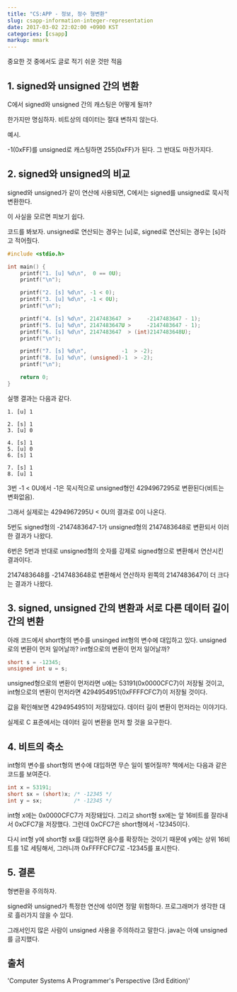 ```yaml
---
title: "CS:APP - 정보, 정수 형변환"
slug: csapp-information-integer-representation
date: 2017-03-02 22:02:00 +0900 KST
categories: [csapp]
markup: mmark
---
```


중요한 것 중에서도 글로 적기 쉬운 것만 적음

## 1. signed와 unsigned 간의 변환

C에서 signed와 unsigned 간의 캐스팅은 어떻게 될까?

한가지만 명심하자. 비트상의 데이터는 절대 변하지 않는다.

예시.

-1(0xFF)를 unsigned로 캐스팅하면 255(0xFF)가 된다. 그 반대도 마찬가지다.

## 2. signed와 unsigned의 비교

signed와 unsigned가 같이 연산에 사용되면, C에서는 signed를 unsigned로 묵시적 변환한다.

이 사실을 모르면 피보기 쉽다.

코드를 봐보자. unsigned로 연산되는 경우는 [u]로, signed로 연산되는 경우는 [s]라고 적어줬다.

```c
#include <stdio.h>

int main() {
    printf("1. [u] %d\n",  0 == 0U);
    printf("\n");

    printf("2. [s] %d\n", -1 < 0);
    printf("3. [u] %d\n", -1 < 0U);
    printf("\n");

    printf("4. [s] %d\n", 2147483647  >     -2147483647 - 1);
    printf("5. [u] %d\n", 2147483647U >     -2147483647 - 1);
    printf("6. [s] %d\n", 2147483647  > (int)2147483648U);
    printf("\n");

    printf("7. [s] %d\n",           -1  > -2);
    printf("8. [u] %d\n", (unsigned)-1  > -2);
    printf("\n");

    return 0;
}
```

실행 결과는 다음과 같다.

```text
1. [u] 1

2. [s] 1
3. [u] 0

4. [s] 1
5. [u] 0
6. [s] 1

7. [s] 1
8. [u] 1
```

3번 -1 < 0U에서 -1은 묵시적으로 unsigned형인 4294967295로 변환된다(비트는 변화없음).

그래서 실제로는 4294967295U < 0U의 결과로 0이 나온다.

5번도 signed형의 -2147483647-1가 unsigned형의 2147483648로 변환되서 이러한 결과가 나왔다.

6번은 5번과 반대로 unsigned형의 숫자를 강제로 signed형으로 변환해서 연산시킨 결과이다.

2147483648를 -2147483648로 변환해서 연산하자 왼쪽의 2147483647이 더 크다는 결과가 나왔다.

## 3. signed, unsigned 간의 변환과 서로 다른 데이터 길이 간의 변환

아래 코드에서 short형의 변수를 unsinged int형의 변수에 대입하고 있다.
unsigned로의 변환이 먼저 일어날까? int형으로의 변환이 먼저 일어날까?

```c
short s = -12345;
unsigned int u = s;
```

unsigned형으로의 변환이 먼저라면 u에는 53191(0x0000CFC7)이 저장될 것이고,
int형으로의 변환이 먼저라면 4294954951(0xFFFFCFC7)이 저장될 것이다.

값을 확인해보면 4294954951이 저장돼있다. 데이터 길이 변환이 먼저라는 이야기다.

실제로 C 표준에서는 데이터 길이 변환을 먼저 할 것을 요구한다.

## 4. 비트의 축소

int형의 변수를 short형의 변수에 대입하면 무슨 일이 벌어질까? 책에서는 다음과 같은 코드를 보여준다.

```c
int x = 53191;
short sx = (short)x; /* -12345 */
int y = sx;          /* -12345 */
```

int형 x에는 0x0000CFC7가 저장돼있다.
그리고 short형 sx에는 앞 16비트를 잘라내서 0xCFC7을 저장했다.
그런데 0xCFC7은 short형에서 -12345이다.

다시 int형 y에 short형 sx를 대입하면 음수를 확장하는 것이기 때문에
y에는 상위 16비트를 1로 세팅해서, 그러니까 0xFFFFCFC7로 -12345를 표시한다.

## 5. 결론

형변환을 주의하자.

signed와 unsigned가 특정한 연산에 섞이면 정말 위험하다.
프로그래머가 생각한 대로 흘러가지 않을 수 있다.

그래서인지 많은 사람이 unsigned 사용을 주의하라고 말한다.
java는 아예 unsigned를 금지했다.

## 출처

'Computer Systems A Programmer's Perspective (3rd Edition)'
